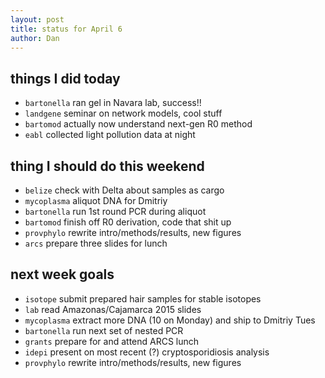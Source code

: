 ```yaml
---
layout: post
title: status for April 6
author: Dan
---
```


## things I did today
* `bartonella` ran gel in Navara lab, success!! 
* `landgene` seminar on network models, cool stuff
* `bartomod` actually now understand next-gen R0 method
* `eabl` collected light pollution data at night

## thing I should do this weekend
* `belize` check with Delta about samples as cargo
* `mycoplasma` aliquot DNA for Dmitriy
* `bartonella` run 1st round PCR during aliquot
* `bartomod` finish off R0 derivation, code that shit up
* `provphylo` rewrite intro/methods/results, new figures
* `arcs` prepare three slides for lunch

## next week goals
* `isotope` submit prepared hair samples for stable isotopes
* `lab` read Amazonas/Cajamarca 2015 slides
* `mycoplasma` extract more DNA (10 on Monday) and ship to Dmitriy Tues
* `bartonella` run next set of nested PCR
* `grants` prepare for and attend ARCS lunch
* `idepi` present on most recent (?) cryptosporidiosis analysis
* `provphylo` rewrite intro/methods/results, new figures

<i class='fa fa-code' style='color:pink'> </i>
